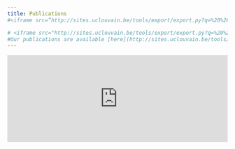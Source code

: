 ```yaml
---
title: Publications
#<iframe src=”http://sites.uclouvain.be/tools/export/export.py?q=%20%28sm_creator%3A%22Standaert%2C%20Fran%C3%A7ois-Xavier%22%20OR%20sm_creator%3A%22Pereira%2C%20Olivier%22%29&s=sm_date%20desc&n=999999&f=html” width=”90%” height=”400″ name=”iframe” title=”This is my video”></iframe>

# <iframe src="http://sites.uclouvain.be/tools/export/export.py?q=%20%28sm_creator%3A%22Standaert%2C%20Fran%C3%A7ois-Xavier%22%20OR%20sm_creator%3A%22Pereira%2C%20Olivier%22%29&s=sm_date%20desc&n=999999&f=html" width="100%" height="100%"></iframe>
#Our publications are available [here](http://sites.uclouvain.be/tools/export/export.py?q=%20%28sm_creator%3A%22Standaert%2C%20Fran%C3%A7oi  s-Xavier%22%20OR%20sm_creator%3A%22Pereira%2C%20Olivier%22%29&s=sm_date%20desc&n=999999&f=html)
---
```




 <iframe src="http://sites.uclouvain.be/tools/export/export.py?q=%20%28sm_creator%3A%22Standaert%2C%20Fran%C3%A7ois-Xavier%22%20OR%20sm_creator%3A%22Pereira%2C%20Olivier%22%29&s=sm_date%20desc&n=999999&f=html" onload='javascript:(function(o){o.style.height=o.contentWindow.document.body.scrollHeight+"px";}(this));' style="height:200px;width:100%;border:none;overflow:hidden;"></iframe>

